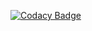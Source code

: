 [![Codacy Badge](https://app.codacy.com/project/badge/Grade/e0ceba28751d4be58f9f1e50d361f2f1)](https://app.codacy.com/gh/AlxFrst/BileMo/dashboard?utm_source=gh&utm_medium=referral&utm_content=&utm_campaign=Badge_grade)